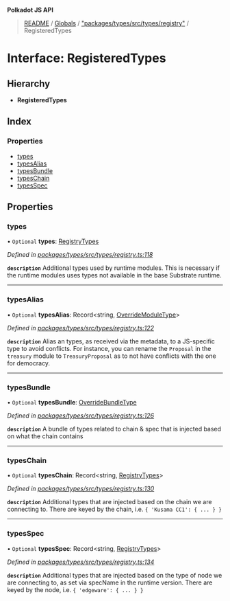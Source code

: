 **Polkadot JS API**

> [README](../README.md) / [Globals](../globals.md) / ["packages/types/src/types/registry"](../modules/_packages_types_src_types_registry_.md) / RegisteredTypes

# Interface: RegisteredTypes

## Hierarchy

* **RegisteredTypes**

## Index

### Properties

* [types](_packages_types_src_types_registry_.registeredtypes.md#types)
* [typesAlias](_packages_types_src_types_registry_.registeredtypes.md#typesalias)
* [typesBundle](_packages_types_src_types_registry_.registeredtypes.md#typesbundle)
* [typesChain](_packages_types_src_types_registry_.registeredtypes.md#typeschain)
* [typesSpec](_packages_types_src_types_registry_.registeredtypes.md#typesspec)

## Properties

### types

• `Optional` **types**: [RegistryTypes](../modules/_packages_types_src_types_registry_.md#registrytypes)

*Defined in [packages/types/src/types/registry.ts:118](https://github.com/polkadot-js/api/blob/7070f757c/packages/types/src/types/registry.ts#L118)*

**`description`** Additional types used by runtime modules. This is necessary if the runtime modules
uses types not available in the base Substrate runtime.

___

### typesAlias

• `Optional` **typesAlias**: Record\<string, [OverrideModuleType](../modules/_packages_types_src_types_registry_.md#overridemoduletype)>

*Defined in [packages/types/src/types/registry.ts:122](https://github.com/polkadot-js/api/blob/7070f757c/packages/types/src/types/registry.ts#L122)*

**`description`** Alias an types, as received via the metadata, to a JS-specific type to avoid conflicts. For instance, you can rename the `Proposal` in the `treasury` module to `TreasuryProposal` as to not have conflicts with the one for democracy.

___

### typesBundle

• `Optional` **typesBundle**: [OverrideBundleType](_packages_types_src_types_registry_.overridebundletype.md)

*Defined in [packages/types/src/types/registry.ts:126](https://github.com/polkadot-js/api/blob/7070f757c/packages/types/src/types/registry.ts#L126)*

**`description`** A bundle of types related to chain & spec that is injected based on what the chain contains

___

### typesChain

• `Optional` **typesChain**: Record\<string, [RegistryTypes](../modules/_packages_types_src_types_registry_.md#registrytypes)>

*Defined in [packages/types/src/types/registry.ts:130](https://github.com/polkadot-js/api/blob/7070f757c/packages/types/src/types/registry.ts#L130)*

**`description`** Additional types that are injected based on the chain we are connecting to. There are keyed by the chain, i.e. `{ 'Kusama CC1': { ... } }`

___

### typesSpec

• `Optional` **typesSpec**: Record\<string, [RegistryTypes](../modules/_packages_types_src_types_registry_.md#registrytypes)>

*Defined in [packages/types/src/types/registry.ts:134](https://github.com/polkadot-js/api/blob/7070f757c/packages/types/src/types/registry.ts#L134)*

**`description`** Additional types that are injected based on the type of node we are connecting to, as set via specName in the runtime version. There are keyed by the node, i.e. `{ 'edgeware': { ... } }`
